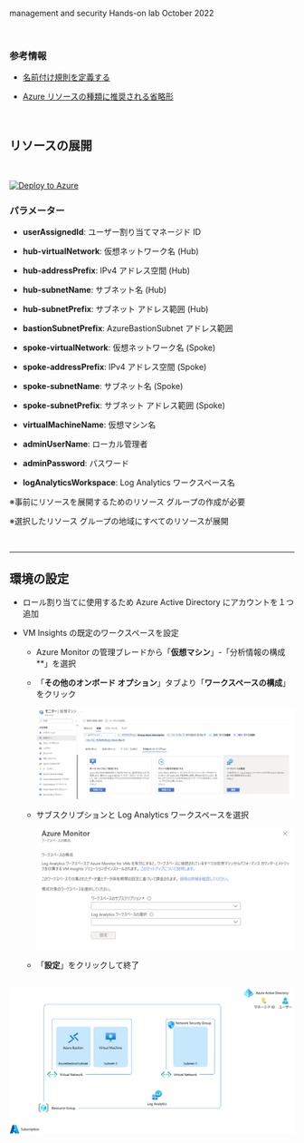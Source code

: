 management and security Hands-on lab 
October 2022

<br />

### 参考情報
- <a href="https://docs.microsoft.com/ja-jp/azure/cloud-adoption-framework/ready/azure-best-practices/resource-naming">名前付け規則を定義する</a>

- <a href="https://docs.microsoft.com/ja-jp/azure/cloud-adoption-framework/ready/azure-best-practices/resource-abbreviations">Azure リソースの種類に推奨される省略形</a>

<br />

## リソースの展開

<br />

[![Deploy to Azure](https://aka.ms/deploytoazurebutton)](https://portal.azure.com/#create/Microsoft.Template/uri/https%3A%2F%2Fraw.githubusercontent.com%2Fkohei3110%2FAzure-Monitor-Security-DR-Hands-on-Lab%2Fmaster%2Ftemplates%2Fdeploy-to-azure.json)

### パラメーター

- **userAssignedId**: ユーザー割り当てマネージド ID

- **hub-virtualNetwork**: 仮想ネットワーク名 (Hub)

- **hub-addressPrefix**: IPv4 アドレス空間 (Hub)

- **hub-subnetName**: サブネット名 (Hub)

- **hub-subnetPrefix**: サブネット アドレス範囲 (Hub)

- **bastionSubnetPrefix**: AzureBastionSubnet アドレス範囲

- **spoke-virtualNetwork**: 仮想ネットワーク名 (Spoke)

- **spoke-addressPrefix**: IPv4 アドレス空間 (Spoke)

- **spoke-subnetName**: サブネット名 (Spoke)

- **spoke-subnetPrefix**: サブネット アドレス範囲 (Spoke)

- **virtualMachineName**: 仮想マシン名

- **adminUserName**: ローカル管理者

- **adminPassword**: パスワード

- **logAnalyticsWorkspace**: Log Analytics ワークスペース名

※事前にリソースを展開するためのリソース グループの作成が必要

※選択したリソース グループの地域にすべてのリソースが展開

<br />
<hr />

## 環境の設定

- ロール割り当てに使用するため Azure Active Directory にアカウントを１つ追加

- VM Insights の既定のワークスペースを設定

  - Azure Monitor の管理ブレードから「**仮想マシン**」-「分析情報の構成**」を選択

  - 「**その他のオンボード オプション**」タブより「**ワークスペースの構成**」をクリック

    <img src="images/workspace-configuration-01.png" />

  - サブスクリプションと Log Analytics ワークスペースを選択

    <img src="images/workspace-configuration-02.png" />

  - 「**設定**」をクリックして終了

<br />

<img src="images/azure-resources.png" />
